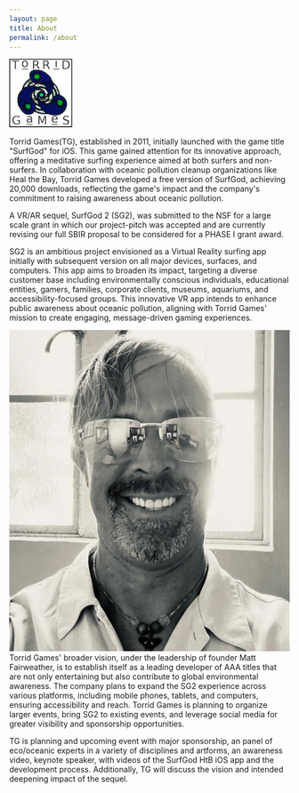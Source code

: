 ```yaml
---
layout: page
title: About
permalink: /about
---
```


<img src="assets/img/TG.png"/>

Torrid Games(TG), established in 2011, initially launched with the game title "SurfGod" for iOS. This game gained attention for its innovative approach, offering a meditative surfing experience aimed at both surfers and non-surfers. In collaboration with oceanic pollution cleanup organizations like Heal the Bay, Torrid Games developed a free version of SurfGod, achieving 20,000 downloads, reflecting the game's impact and the company's commitment to raising awareness about oceanic pollution.

A VR/AR sequel, SurfGod 2 (SG2), was submitted to the NSF for a large scale grant in which our project-pitch was accepted and are currently revising our full SBIR proposal to be considered for a PHASE I grant award.

SG2 is an ambitious project envisioned as a Virtual Reality surfing app initially with subsequent version on all major devices, surfaces, and computers. This app aims to broaden its impact, targeting a diverse customer base including environmentally conscious individuals, educational entities, gamers, families, corporate clients, museums, aquariums, and accessibility-focused groups. This innovative VR app intends to enhance public awareness about oceanic pollution, aligning with Torrid Games' mission to create engaging, message-driven gaming experiences.

<img src="assets/img/MF.png"/>
Torrid Games' broader vision, under the leadership of founder Matt Fairweather, is to establish itself as a leading developer of AAA titles that are not only entertaining but also contribute to global environmental awareness. The company plans to expand the SG2 experience across various platforms, including mobile phones, tablets, and computers, ensuring accessibility and reach. Torrid Games is planning to organize larger events, bring SG2 to existing events, and leverage social media for greater visibility and sponsorship opportunities.

TG is planning and upcoming event with major sponsorship, an panel of eco/oceanic experts in a variety of disciplines and artforms, an awareness video, keynote speaker, with videos of the SurfGod HtB iOS app and the development process.  Additionally, TG will discuss the vision and intended deepening impact of the sequel.